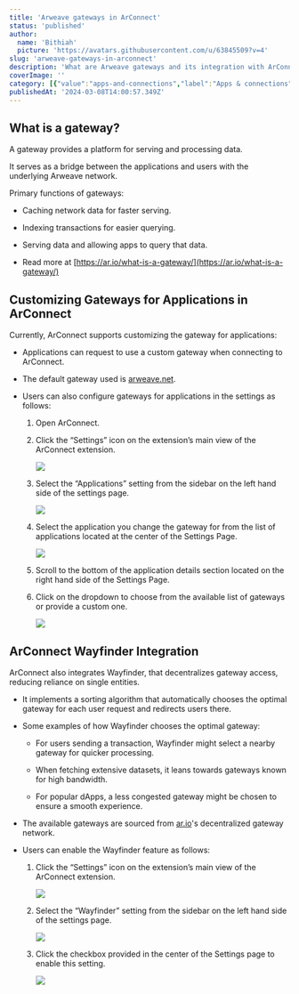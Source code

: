 ```yaml
---
title: 'Arweave gateways in ArConnect'
status: 'published'
author:
  name: 'Bithiah'
  picture: 'https://avatars.githubusercontent.com/u/63845509?v=4'
slug: 'arweave-gateways-in-arconnect'
description: 'What are Arweave gateways and its integration with ArConnect?'
coverImage: ''
category: [{"value":"apps-and-connections","label":"Apps & connections"}]
publishedAt: '2024-03-08T14:00:57.349Z'
---
```


## What is a gateway?

A gateway provides a platform for serving and processing data.

It serves as a bridge between the applications and users with the underlying Arweave network.

Primary functions of gateways:

- Caching network data for faster serving.

- Indexing transactions for easier querying.

- Serving data and allowing apps to query that data.

- Read more at [https://ar.io/what-is-a-gateway/](https://ar.io/what-is-a-gateway/)

## Customizing Gateways for Applications in ArConnect

Currently, ArConnect supports customizing the gateway for applications:

- Applications can request to use a custom gateway when connecting to ArConnect.

- The default gateway used is [arweave.net](http://arweave.net).

- Users can also configure gateways for applications in the settings as follows:

    1. Open ArConnect.

    2. Click the “Settings” icon on the extension’s main view of the ArConnect extension.

        ![](/images/screen-shot-2024-03-27-at-11.26.09-pm-AzNz.png)

    3. Select the “Applications” setting from the sidebar on the left hand side of the settings page.

        ![](/images/screen-shot-2024-03-27-at-11.28.52-pm-I0Nj.png)

    4. Select the application you change the gateway for from the list of applications located at the center of the Settings Page.

        ![](/images/screen-shot-2024-03-27-at-11.29.21-pm-c5OD.png)

    5. Scroll to the bottom of the application details section located on the right hand side of the Settings Page.

    6. Click on the dropdown to choose from the available list of gateways or provide a custom one.

        ![](/images/screen-shot-2024-03-27-at-11.29.50-pm-MxMT.png)

    <!-- -->

## ArConnect Wayfinder Integration

ArConnect also integrates Wayfinder, that decentralizes gateway access, reducing reliance on single entities.

- It implements a sorting algorithm that automatically chooses the optimal gateway for each user request and redirects users there.

- Some examples of how Wayfinder chooses the optimal gateway:

    - For users sending a transaction, Wayfinder might select a nearby gateway for quicker processing.

    - When fetching extensive datasets, it leans towards gateways known for high bandwidth.

    - For popular dApps, a less congested gateway might be chosen to ensure a smooth experience.

    <!-- -->

- The available gateways are sourced from [ar.io](http://ar.io/)'s decentralized gateway network.

- Users can enable the Wayfinder feature as follows:

    1. Click the “Settings” icon on the extension’s main view of the ArConnect extension.

        ![](blob:https://www.arconnect.io/3bc5af21-03a6-4efc-9c04-a25efbb80aa8)

    2. Select the “Wayfinder” setting from the sidebar on the left hand side of the settings page.

        ![](/images/screen-shot-2024-03-27-at-11.33.08-pm-QyOT.png)

    3. Click the checkbox provided in the center of the Settings page to enable this setting.

        ![](/images/screen-shot-2024-03-27-at-11.33.42-pm-YzND.png)

    <!-- -->

